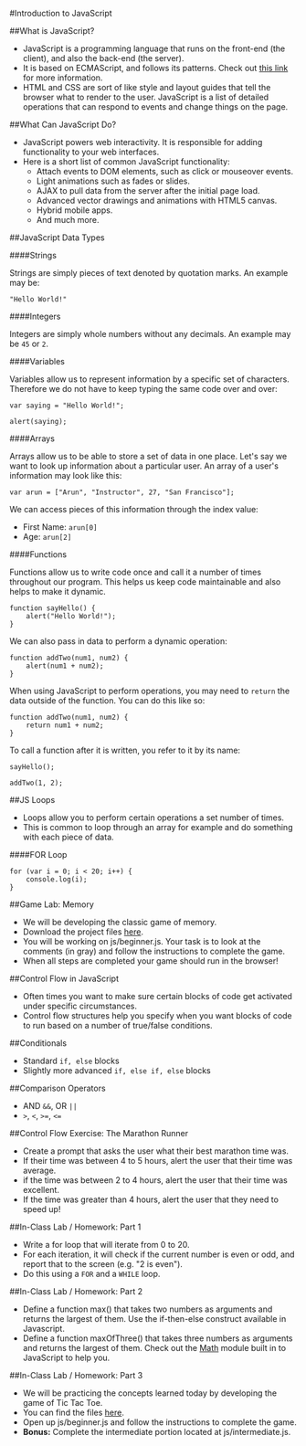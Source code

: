 #Introduction to JavaScript

##What is JavaScript?
- JavaScript is a programming language that runs on the front-end (the client), and also the back-end (the server).
- It is based on ECMAScript, and follows its patterns. Check out [this link](http://en.wikipedia.org/wiki/ECMAScript) for more information.
- HTML and CSS are sort of like style and layout guides that tell the browser what to render to the user. JavaScript is a list of detailed operations that can respond to events and change things on the page.

##What Can JavaScript Do?
- JavaScript powers web interactivity. It is responsible for adding functionality to your web interfaces.
- Here is a short list of common JavaScript functionality:
	- Attach events to DOM elements, such as click or mouseover events.
	- Light animations such as fades or slides.
	- AJAX to pull data from the server after the initial page load.
	- Advanced vector drawings and animations with HTML5 canvas.
	- Hybrid mobile apps.
	- And much more.

##JavaScript Data Types

####Strings

Strings are simply pieces of text denoted by quotation marks. An example may be:

```
"Hello World!"
```

####Integers

Integers are simply whole numbers without any decimals. An example may be `45` or `2`.

####Variables

Variables allow us to represent information by a specific set of characters. Therefore we do not have to keep typing the same code over and over:

```
var saying = "Hello World!";

alert(saying);
```

####Arrays

Arrays allow us to be able to store a set of data in one place. Let's say we want to look up information about a particular user. An array of a user's information may look like this:

```
var arun = ["Arun", "Instructor", 27, "San Francisco"];
```

We can access pieces of this information through the index value:

- First Name: `arun[0]`
- Age: `arun[2]`

####Functions

Functions allow us to write code once and call it a number of times throughout our program. This helps us keep code maintainable and also helps to make it dynamic.

```
function sayHello() {
	alert("Hello World!");
}
```

We can also pass in data to perform a dynamic operation:

```
function addTwo(num1, num2) {
	alert(num1 + num2);
}
```

When using JavaScript to perform operations, you may need to `return` the data outside of the function. You can do this like so:

```
function addTwo(num1, num2) {
	return num1 + num2;
}
```

To call a function after it is written, you refer to it by its name:

```
sayHello();

addTwo(1, 2);
```

##JS Loops
- Loops allow you to perform certain operations a set number of times.
- This is common to loop through an array for example and do something with each piece of data.

####FOR Loop

```
for (var i = 0; i < 20; i++) {
	console.log(i);
}
```

##Game Lab: Memory
- We will be developing the classic game of memory.
- Download the project files [here](https://github.com/arsood/Memory).
- You will be working on js/beginner.js. Your task is to look at the comments (in gray) and follow the instructions to complete the game.
- When all steps are completed your game should run in the browser!

##Control Flow in JavaScript
- Often times you want to make sure certain blocks of code get activated under specific circumstances.
- Control flow structures help you specify when you want blocks of code to run based on a number of true/false conditions.

##Conditionals

- Standard `if, else` blocks
- Slightly more advanced `if, else if, else` blocks

##Comparison Operators

- AND `&&`, OR `||`
- `>`, `<`, `>=`, `<=`

##Control Flow Exercise: The Marathon Runner
- Create a prompt that asks the user what their best marathon time was.
- If their time was between 4 to 5 hours, alert the user that their time was average.
- if the time was between 2 to 4 hours, alert the user that their time was excellent.
- If the time was greater than 4 hours, alert the user that they need to speed up!

##In-Class Lab / Homework: Part 1 
- Write a for loop that will iterate from 0 to 20. 
- For each iteration, it will check if the current number is even or odd, and report that to the screen (e.g. "2 is even").
- Do this using a `FOR` and a `WHILE` loop.

##In-Class Lab / Homework: Part 2
- Define a function max() that takes two numbers as arguments and returns the largest of them. Use the if-then-else construct available in Javascript.
- Define a function maxOfThree() that takes three numbers as arguments and returns the largest of them. Check out the [Math](https://developer.mozilla.org/en-US/docs/Web/JavaScript/Reference/Global_Objects/Math) module built in to JavaScript to help you.

##In-Class Lab / Homework: Part 3
- We will be practicing the concepts learned today by developing the game of Tic Tac Toe.
- You can find the files [here](https://github.com/arsood/TicTacToe).
- Open up js/beginner.js and follow the instructions to complete the game.
- **Bonus:** Complete the intermediate portion located at js/intermediate.js.